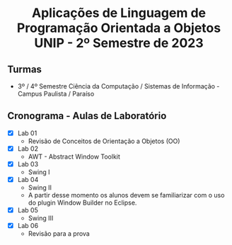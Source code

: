 <h1 align="center">
    Aplicações de Linguagem de Programação Orientada a Objetos UNIP - 2º Semestre de 2023
</h1>

## Turmas
- 3º / 4º Semestre Ciência da Computação / Sistemas de Informação - Campus Paulista / Paraíso

## Cronograma - Aulas de Laboratório 

- [x]  Lab 01
    - Revisão de Conceitos de Orientação a Objetos (OO)
- [x]  Lab 02
    - AWT - Abstract Window Toolkit
- [x]  Lab 03
    - Swing I
- [x]  Lab 04
    - Swing II
    - A partir desse momento os alunos devem se familiarizar com o uso do plugin Window Builder no Eclipse.
- [x]  Lab 05
    - Swing III
- [x]  Lab 06
    - Revisão para a prova
